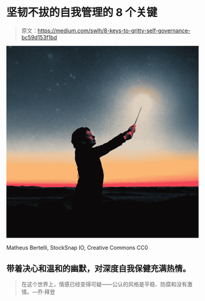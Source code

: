 # 坚韧不拔的自我管理的 8 个关键

> 原文：<https://medium.com/swlh/8-keys-to-gritty-self-governance-bc59d153f1bd>

![](img/c2a46f9299c8d752a40ceb45448ad49e.png)

Matheus Bertelli, StockSnap IO, Creative Commons CC0

## 带着决心和温和的幽默，对深度自我保健充满热情。

> 在这个世界上，情感已经变得可疑——公认的风格是平稳、防腐和没有激情。—乔·拜登